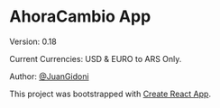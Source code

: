 # AhoraCambio App

Version: 0.18

Current Currencies: USD & EURO to ARS Only.

Author: [@JuanGidoni](https://github.com/JuanGidoni)


This project was bootstrapped with [Create React App](https://github.com/facebook/create-react-app).
